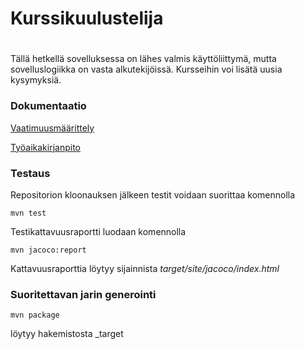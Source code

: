 # Kurssikuulustelija <h1>
Tällä hetkellä sovelluksessa on lähes valmis käyttöliittymä, mutta sovelluslogiikka on vasta alkutekijöissä. Kursseihin voi lisätä uusia kysymyksiä.

### Dokumentaatio
[Vaatimuusmäärittely](https://github.com/henripalin/ot-harjoitustyo/blob/master/Kurssikuulustelija/dokumentaatio/vaatimuusmaarittely.md)
  
[Työaikakirjanpito](https://github.com/henripalin/ot-harjoitustyo/blob/master/Kurssikuulustelija/dokumentaatio/tuntikirjanpito.md)

### Testaus

Repositorion kloonauksen jälkeen testit voidaan suorittaa komennolla

```
mvn test
```

Testikattavuusraportti luodaan komennolla

```
mvn jacoco:report
```

Kattavuusraporttia löytyy sijainnista _target/site/jacoco/index.html_

### Suoritettavan jarin generointi

```
mvn package
```

löytyy hakemistosta _target
